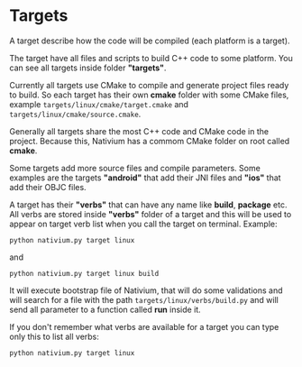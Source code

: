 # Targets

A target describe how the code will be compiled (each platform is a target).

The target have all files and scripts to build C++ code to some platform. You can see all targets inside folder **"targets"**.

Currently all targets use CMake to compile and generate project files ready to build. So each target has their own **cmake** folder with some CMake files, example `targets/linux/cmake/target.cmake` and `targets/linux/cmake/source.cmake`.

Generally all targets share the most C++ code and CMake code in the project. Because this, Nativium has a commom CMake folder on root called **cmake**.

Some targets add more source files and compile parameters. Some examples are the targets **"android"** that add their JNI files and **"ios"** that add their OBJC files.

A target has their **"verbs"** that can have any name like **build**, **package** etc. All verbs are stored inside **"verbs"** folder of a target and this will be used to appear on target verb list when you call the target on terminal. Example:

```python nativium.py target linux```

and

```python nativium.py target linux build```

It will execute bootstrap file of Nativium, that will do some validations and will search for a file with the path `targets/linux/verbs/build.py` and will send all parameter to a function called **run** inside it.

If you don't remember what verbs are available for a target you can type only this to list all verbs:

```python nativium.py target linux```
